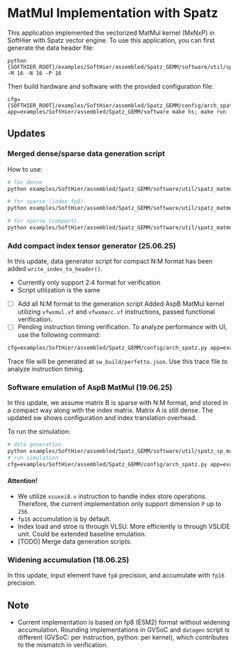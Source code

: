 # MatMul Implementation with Spatz 
This application implemented the vectorized MatMul kernel (MxNxP) in SoftHier with Spatz vector engine. To use this application, you can first generate the data header file:
```
python {SOFTHIER_ROOT}/examples/SoftHier/assembled/Spatz_GEMM/software/util/spatz_matmul_datagen.py -M 16 -N 16 -P 16
```
Then build hardware and software with the provided configuration file:
```
cfg={SOFTHIER_ROOT}/examples/SoftHier/assembled/Spatz_GEMM/config/arch_spatz.py app=examples/SoftHier/assembled/Spatz_GEMM/software make hs; make run
```

## Updates

### Merged dense/sparse data generation script
How to use:
```tcl
# for dense 
python examples/SoftHier/assembled/Spatz_GEMM/software/util/spatz_matmul_datagen.py -M 32 -N 32 -P 32 -spN 2 -spM 4

# for sparse (index fp8)
python examples/SoftHier/assembled/Spatz_GEMM/software/util/spatz_matmul_datagen.py -M 32 -N 32 -P 32 -spN 2 -spM 4 --sparse

# for sparse (compact)
python examples/SoftHier/assembled/Spatz_GEMM/software/util/spatz_matmul_datagen.py -M 32 -N 32 -P 32 -spN 2 -spM 4 --sparse --idx_compact
```

### Add compact index tensor generator (25.06.25)
In this update, data generator script for compact N:M format has been added `write_index_to_header()`.
- Currently only support 2:4 format for verification
- Script utilization is the same
- [ ] Add all N:M format to the generation script
Added AspB MatMul kernel utilizing `vfwxmul.vf` and `vfwxmacc.vf` instructions, passed functional verification.
- [ ] Pending instruction timing verification.
To analyze performance with UI, use the following command:
```tcl
cfg=examples/SoftHier/assembled/Spatz_GEMM/config/arch_spatz.py app=examples/SoftHier/assembled/Spatz_GEMM/software make hs; make runv pfto
```
Trace file will be generated at `sw_build/perfetto.json`. Use this trace file to analyze instruction timing.

### Software emulation of AspB MatMul (19.06.25)
In this update, we assume matrix B is sparse with N:M format, and stored in a compact way along with the index matrix. Matrix A is still dense. The updated sw shows configuration and index translation overhead.

To run the simulation:
```tcl
# data generation
python examples/SoftHier/assembled/Spatz_GEMM/software/util/spatz_sp_matmul_datagen.py -M 16 -N 16 -P 16 -spN 2 -spM 4
# run simulation
cfg=examples/SoftHier/assembled/Spatz_GEMM/config/arch_spatz.py app=examples/SoftHier/assembled/Spatz_GEMM/software make hs; make run
```
#### Attention!
- We utilize `vsuxei8.v` instruction to handle index store operations. Therefore, the current implementation only support dimension `P` up to `256`. 
- `fp16` accumulation is by default.
- Index load and stroe is through VLSU. More efficiently is through VSLIDE unit. Could be extended baseline emulation.
- [TODO] Merge data generation scripts.


### Widening accumulation (18.06.25)
In this update, input element have `fp8` precision, and accumulate with `fp16` precision. 

## Note
- Current implementation is based on fp8 (E5M2) format without widening accumulation. Rounding implementations in GVSoC and `datagen` script is different (GVSoC: per instruction, python: per kernel), which contributes to the mismatch in verification.
